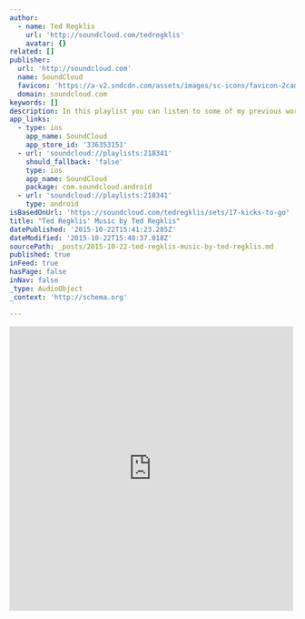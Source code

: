 ```yaml
---
author:
  - name: Ted Regklis
    url: 'http://soundcloud.com/tedregklis'
    avatar: {}
related: []
publisher:
  url: 'http://soundcloud.com'
  name: SoundCloud
  favicon: 'https://a-v2.sndcdn.com/assets/images/sc-icons/favicon-2cadd14b.ico'
  domain: soundcloud.com
keywords: []
description: In this playlist you can listen to some of my previous work.
app_links:
  - type: ios
    app_name: SoundCloud
    app_store_id: '336353151'
  - url: 'soundcloud://playlists:218341'
    should_fallback: 'false'
    type: ios
    app_name: SoundCloud
    package: com.soundcloud.android
  - url: 'soundcloud://playlists:218341'
    type: android
isBasedOnUrl: 'https://soundcloud.com/tedregklis/sets/17-kicks-to-go'
title: "Ted Regklis' Music by Ted Regklis"
datePublished: '2015-10-22T15:41:23.285Z'
dateModified: '2015-10-22T15:40:37.018Z'
sourcePath: _posts/2015-10-22-ted-regklis-music-by-ted-regklis.md
published: true
inFeed: true
hasPage: false
inNav: false
_type: AudioObject
_context: 'http://schema.org'

---
```

<iframe src="https://cdn.embedly.com/widgets/media.html?src=https%3A%2F%2Fw.soundcloud.com%2Fplayer%2F%3Fvisual%3Dtrue%26url%3Dhttp%253A%252F%252Fapi.soundcloud.com%252Fplaylists%252F218341%26show_artwork%3Dtrue&amp;url=https%3A%2F%2Fsoundcloud.com%2Ftedregklis%2Fsets%2F17-kicks-to-go&amp;image=http%3A%2F%2Fi1.sndcdn.com%2Fartworks-000073058484-6qsq2f-t500x500.jpg&amp;key=b7d04c9b404c499eba89ee7072e1c4f7&amp;type=text%2Fhtml&amp;schema=soundcloud" width="500" height="500" scrolling="no" frameborder="0" allowfullscreen="allowfullscreen" style=""></iframe>